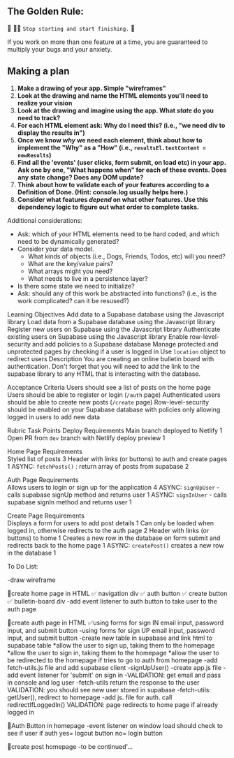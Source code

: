 ## The Golden Rule: 

🦸 🦸‍♂️ `Stop starting and start finishing.` 🏁

If you work on more than one feature at a time, you are guaranteed to multiply your bugs and your anxiety.

## Making a plan

1) **Make a drawing of your app. Simple "wireframes"** 
1) **Look at the drawing and name the HTML elements you'll need to realize your vision**
1) **Look at the drawing and imagine using the app. What _state_ do you need to track?** 
1) **For each HTML element ask: Why do I need this? (i.e., "we need div to display the results in")** 
1) **Once we know _why_ we need each element, think about how to implement the "Why" as a "How" (i.e., `resultsEl.textContent = newResults`)**
1) **Find all the 'events' (user clicks, form submit, on load etc) in your app. Ask one by one, "What happens when" for each of these events. Does any state change? Does any DOM update?**
1) **Think about how to validate each of your features according to a Definition of Done. (Hint: console.log usually helps here.)**
1) **Consider what features _depend_ on what other features. Use this dependency logic to figure out what order to complete tasks.**

Additional considerations:
- Ask: which of your HTML elements need to be hard coded, and which need to be dynamically generated?
- Consider your data model. 
  - What kinds of objects (i.e., Dogs, Friends, Todos, etc) will you need? 
  - What are the key/value pairs? 
  - What arrays might you need? 
  - What needs to live in a persistence layer?
- Is there some state we need to initialize?
- Ask: should any of this work be abstracted into functions? (i.e., is the work complicated? can it be resused?)

Learning Objectives
Add data to a Supabase database using the Javascript library
Load data from a Supabase database using the Javascript library
Register new users on Supabase using the Javascript library
Authenticate existing users on Supabase using the Javascript library
Enable row-level-security and add policies to a Supabase database
Manage protected and unprotected pages by checking if a user is logged in
Use `location` object to redirect users
Description
You are creating an online bulletin board with authentication. Don't forget that you will need to add the link to the supabase library to any HTML that is interacting with the database.

Acceptance Criteria
Users should see a list of posts on the home page
Users should be able to register or login (`/auth` page)
Authenticated users should be able to create new posts (`/create` page)
Row-level-security should be enabled on your Supabase database with policies only allowing logged in users to add new data

Rubric
Task	Points
Deploy Requirements	
Main branch deployed to Netlify	1
Open PR from `dev` branch with Netlify deploy preview	1

Home Page Requirements	
Styled list of posts	3
Header with links (or buttons) to auth and create pages	1
ASYNC: `fetchPosts()` : return array of posts from supabase	2

Auth Page Requirements	
Allows users to login or sign up for the application	4
ASYNC: `signUpUser` - calls supabase signUp method and returns user	1
ASYNC: `signInUser` - calls supabase signIn method and returns user	1

Create Page Requirements	
Displays a form for users to add post details	1
Can only be loaded when logged in, otherwise redirects to the auth page	2
Header with links (or buttons) to home	1
Creates a new row in the database on form submit and redirects back to the home page	1
ASYNC: `createPost()` creates a new row in the database	1




To Do List: 

-draw wireframe

🎁create home page in HTML
✅ navigation div
    ✅ auth button
    ✅ create button
✅ bulletin-board div 
-add event listener to auth button to take user to the auth page

🎁create auth page in HTML 
  ✅using forms for sign IN email input, password input, and submit button
  -using forms for sign UP email input, password input, and submit button
-create new table in supabase and link html to supabase table 
*allow the user to sign up, taking them to the homepage
*allow the user to sign in, taking them to the homepage
*allow the user to be redirected to the homepage if tries to go to auth from homepage
-add fetch-utils.js file and add supabase client 
  -signUpUser()
-create app.js file 
  -add event listener for 'submit' on sign in 
  -VALIDATION: get email and pass in console and log user
-fetch-utils return the response to the user 
VALIDATION: you should see new user stored in supabase 
-fetch-utils: getUser(), redirect to homepage
-add js. file for auth. call redirectIfLoggedIn() 
VALIDATION: page redirects to home page if already logged in


🎁Auth Button in homepage
-event listener on window load should check to see if user if auth
yes= logout button 
no= login button

🎁create post homepage
-to be continued'...
